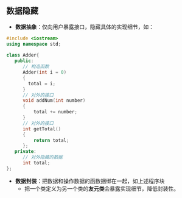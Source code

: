 ## 数据隐藏

- **数据抽象**：仅向用户暴露接口，隐藏具体的实现细节，如：

```c++
#include <iostream>
using namespace std;
 
class Adder{
   public:
      // 构造函数
      Adder(int i = 0)
      {
        total = i;
      }
      // 对外的接口
      void addNum(int number)
      {
          total += number;
      }
      // 对外的接口
      int getTotal()
      {
          return total;
      };
   private:
      // 对外隐藏的数据
      int total;
};
```

- **数据封装**：把数据和操作数据的函数捆绑在一起，如上述程序块
  - 把一个类定义为另一个类的**友元类**会暴露实现细节，降低封装性。